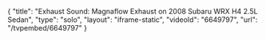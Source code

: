 {
    "title": "Exhaust Sound: Magnaflow Exhaust on 2008 Subaru WRX H4 2.5L Sedan",
    "type": "solo",
    "layout": "iframe-static",
    "videoId": "6649797",
    "url": "\/tvpembed\/6649797"
}